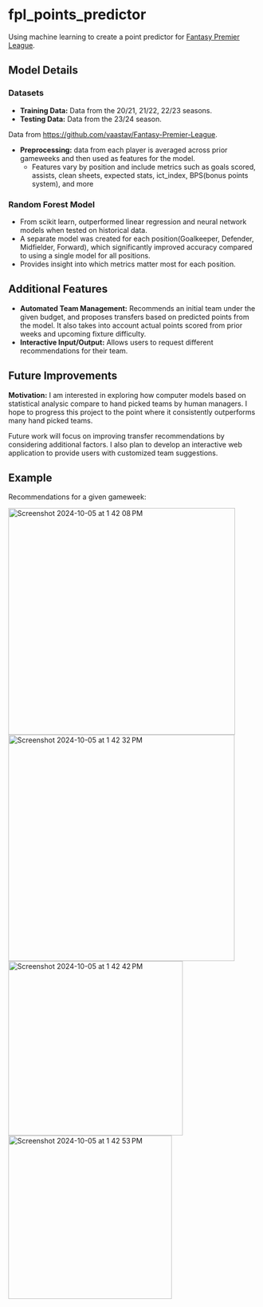 # fpl_points_predictor
Using machine learning to create a point predictor for [Fantasy Premier League](https://fantasy.premierleague.com/). 

## Model Details
### Datasets
- **Training Data:** Data from the 20/21, 21/22, 22/23 seasons.
- **Testing Data:** Data from the 23/24 season.

Data from https://github.com/vaastav/Fantasy-Premier-League.
- **Preprocessing:** data from each player is averaged across prior gameweeks and then used as features for the model.
  - Features vary by position and include metrics such as goals scored, assists, clean sheets, expected stats, ict_index, BPS(bonus points system), and more
    
### Random Forest Model 
- From scikit learn, outperformed linear regression and neural network models when tested on historical data.
- A separate model was created for each position(Goalkeeper, Defender, Midfielder, Forward), which significantly improved accuracy compared to using a single model for all positions.
- Provides insight into which metrics matter most for each position.

## Additional Features
- **Automated Team Management:** Recommends an initial team under the given budget, and proposes transfers based on predicted points from the model.  It also takes into account actual points scored from prior weeks and upcoming fixture difficulty.
- **Interactive Input/Output:** Allows users to request different recommendations for their team.

## Future Improvements
**Motivation:** I am interested in exploring how computer models based on statistical analysic compare to hand picked teams by human managers.  I hope to progress this project to the point where it consistently outperforms many hand picked teams. 

Future work will focus on improving transfer recommendations by considering additional factors.  I also plan to develop an interactive web application to provide users with customized team suggestions.

## Example
Recommendations for a given gameweek:

<img width="455" alt="Screenshot 2024-10-05 at 1 42 08 PM" src="https://github.com/user-attachments/assets/0d071111-b1b4-4382-ab6e-c009be5c4caf">

<img width="454" alt="Screenshot 2024-10-05 at 1 42 32 PM" src="https://github.com/user-attachments/assets/369def3a-2ec6-4b6d-9e48-44788a0f0792">

<img width="350" alt="Screenshot 2024-10-05 at 1 42 42 PM" src="https://github.com/user-attachments/assets/29ec48bc-70ec-48a0-8d1b-b5f036957087">

<img width="328" alt="Screenshot 2024-10-05 at 1 42 53 PM" src="https://github.com/user-attachments/assets/85408714-fc0b-4f43-ac4f-4dcd609e6a19">



